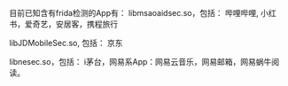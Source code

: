 
目前已知含有frida检测的App有：
libmsaoaidsec.so，包括：
哔哩哔哩, 小红书，爱奇艺，安居客，携程旅行

libJDMobileSec.so, 包括：
京东


libnesec.so，包括：
i茅台，网易系App：网易云音乐，网易邮箱，网易蜗牛阅读。



